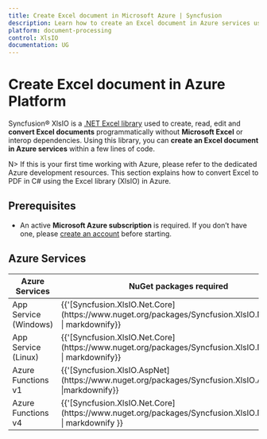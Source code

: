 ```yaml
---
title: Create Excel document in Microsoft Azure | Syncfusion
description: Learn how to create an Excel document in Azure services using Syncfusion .NET Excel (XlsIO) library in C#.
platform: document-processing
control: XlsIO
documentation: UG
---
```


# Create Excel document in Azure Platform 

Syncfusion&reg; XlsIO is a [.NET Excel library](https://www.syncfusion.com/document-processing/excel-framework/net) used to create, read, edit and **convert Excel documents** programmatically without **Microsoft Excel** or interop dependencies. Using this library, you can **create an Excel document in Azure services** within a few lines of code.

N> If this is your first time working with Azure, please refer to the dedicated Azure development resources. This section explains how to convert Excel to PDF in C# using the Excel library (XlsIO) in Azure. 

## Prerequisites 
* An active **Microsoft Azure subscription** is required. If you don’t have one, please [create an account](https://portal.azure.com/#home) before starting.

## Azure Services
<table>
<thead>
<tr>
<th>
Azure Services<br/></th><th>
NuGet packages required<br/></th></tr></thead>
<tr>
<td>
App Service (Windows)
<br/></td><td>
{{'[Syncfusion.XlsIO.Net.Core](https://www.nuget.org/packages/Syncfusion.XlsIO.Net.Core)' | markdownify}}</td></tr>
<tr>
<td>
App Service (Linux)
<br/></td><td>
{{'[Syncfusion.XlsIO.Net.Core](https://www.nuget.org/packages/Syncfusion.XlsIO.Net.Core)' | markdownify}}</td></tr>
<tr>
<td>
Azure Functions v1
<br/></td><td>
{{'[Syncfusion.XlsIO.AspNet](https://www.nuget.org/packages/Syncfusion.XlsIO.AspNet)' |markdownify}}<br/></td></tr>
<tr>
<td>
Azure Functions v4
<br/></td><td>
{{'[Syncfusion.XlsIO.Net.Core](https://www.nuget.org/packages/Syncfusion.XlsIO.Net.Core)' | markdownify }}</td></tr>
</table>
